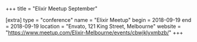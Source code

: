 +++
title = "Elixir Meetup September"

[extra]
type = "conference"
name = "Elixir Meetup"
begin = 2018-09-19
end = 2018-09-19
location = "Envato, 121 King Street, Melbourne"
website = "https://www.meetup.com/Elixir-Melbourne/events/cbwjklyxmbzb/"
+++
